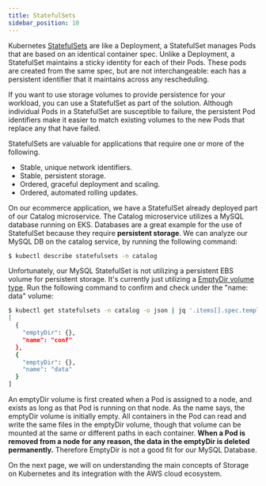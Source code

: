 ```yaml
---
title: StatefulSets
sidebar_position: 10
---
```


Kubernetes  [StatefulSets](https://kubernetes.io/docs/concepts/workloads/controllers/statefulset/) are like a Deployment, a StatefulSet manages Pods that are based on an identical container spec. Unlike a Deployment, a StatefulSet maintains a sticky identity for each of their Pods. These pods are created from the same spec, but are not interchangeable: each has a persistent identifier that it maintains across any rescheduling.

If you want to use storage volumes to provide persistence for your workload, you can use a StatefulSet as part of the solution. Although individual Pods in a StatefulSet are susceptible to failure, the persistent Pod identifiers make it easier to match existing volumes to the new Pods that replace any that have failed.

StatefulSets are valuable for applications that require one or more of the following.

* Stable, unique network identifiers.
* Stable, persistent storage.
* Ordered, graceful deployment and scaling.
* Ordered, automated rolling updates.


On our ecommerce application, we have a StatefulSet already deployed part of our Catalog microservice. The Catalog microservice utilizes a MySQL database running on EKS. Databases are a great example for the use of StatefulSet because they require **persistent storage**. We can analyze our MySQL DB on the catalog service, by running the following command:

```bash
$ kubectl describe statefulsets -n catalog
```

Unfortunately, our MySQL StatefulSet is not utilizing a persistent EBS volume for persistent storage. It's currently just utilizing a [EmptyDir volume type](https://kubernetes.io/docs/concepts/storage/volumes/#emptydir). Run the following command to confirm and check under the "name: data" volume:

```bash
$ kubectl get statefulsets -n catalog -o json | jq '.items[].spec.template.spec.volumes'
[
  {
    "emptyDir": {},
    "name": "conf"
  },
  {
    "emptyDir": {},
    "name": "data"
  }
]
```

An emptyDir volume is first created when a Pod is assigned to a node, and exists as long as that Pod is running on that node. As the name says, the emptyDir volume is initially empty. All containers in the Pod can read and write the same files in the emptyDir volume, though that volume can be mounted at the same or different paths in each container. **When a Pod is removed from a node for any reason, the data in the emptyDir is deleted permanently.** Therefore EmptyDir is not a good fit for our MySQL Database. 

On the next page, we will on understanding the main concepts of Storage on Kubernetes and its integration with the AWS cloud ecosystem. 